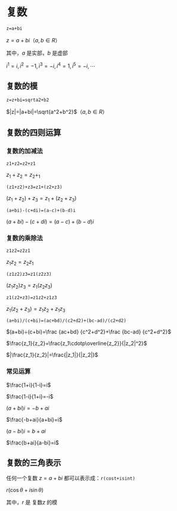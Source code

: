 # 复数

`z=a+bi`

$z=a+bi$（$a,b\in R$）

其中，$a$ 是实部，$b$ 是虚部

$i^1=i, i^2=-1, i^3=-i, i^4=1,i^5=-i, \cdots$

## 复数的模

`z=z+bi=sqrta2+b2`

$|z|=|a+bi|=\sqrt{a^2+b^2}$（$a,b\in R$）

## 复数的四则运算

### 复数的加减法

`z1+z2=z2+z1`

$z_1+z_2=z_2+_1$

`(z1+z2)+z3=z1+(z2+z3)`

$(z_1+z_2)+z_3=z_1+(z_2+z_3)$

`(a+bi)-(c+di)=(a-c)+(b-d)i`

$(a+bi)-(c+di)=(a-c)+(b-d)i$

### 复数的乘除法

`z1z2=z2z1`

$z_1 z_2=z_2 z_1$

`(z1z2)z3=z1(z2z3)`

$(z_1 z_2)z_3=z_1 (z_2 z_3)$

`z1(z2+z3)=z1z2+z1z3`

$z_1 (z_2 + z_3)=z_1 z_2+z_1 z_3$

`(a+bi)/(c+bi)=(ac+bd)/(c2+d2)+(bc-ad)/(c2+d2)`

$(a+bi)÷(c+bi)=\frac {ac+bd} {c^2+d^2}+\frac {bc-ad} {c^2+d^2}$

$\frac{z_1}{z_2}=\frac{z_1\cdotp\overline{z_2}}{|z_2|^2}$

$|\frac{z_1}{z_2}|=\frac{|z_1|}{|z_2|}$

### 常见运算

$\frac{1+i}{1-i}=i$

$\frac{1-i}{1+i}=-i$

$(a+bi)i=-b+ai$

$\frac{-b+ai}{a+bi}=i$

$(a-bi)i=b+ai$

$\frac{b+ai}{a-bi}=i$

## 复数的三角表示

任何一个复数 $z=a+bi$ 都可以表示成：`r(cost+isint)`

$r(\cos \theta +i\sin \theta)$

其中，$r$ 是 复数$z$ 的模
